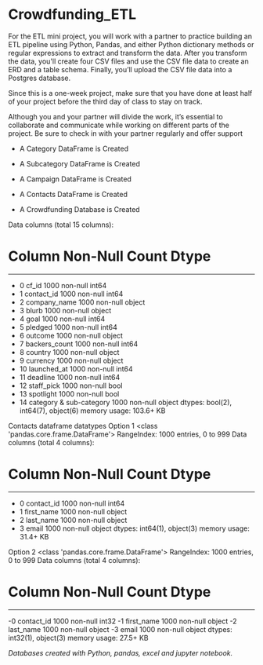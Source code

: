 # Crowdfunding_ETL
For the ETL mini project, you will work with a partner to practice building an ETL pipeline using Python, Pandas, and either Python dictionary methods or regular expressions to extract and transform the data. After you transform the data, you'll create four CSV files and use the CSV file data to create an ERD and a table schema. Finally, you’ll upload the CSV file data into a Postgres database.

Since this is a one-week project, make sure that you have done at least half of your project before the third day of class to stay on track.

Although you and your partner will divide the work, it’s essential to collaborate and communicate while working on different parts of the project. Be sure to check in with your partner regularly and offer support

 - A Category DataFrame is Created 

- A Subcategory DataFrame is Created 

- A Campaign DataFrame is Created 

- A Contacts DataFrame is Created 

- A Crowdfunding Database is Created



Data columns (total 15 columns):
 #   Column                   Non-Null Count  Dtype 
---  ------                   --------------  ----- 
- 0   cf_id                    1000 non-null   int64 
- 1   contact_id               1000 non-null   int64 
- 2   company_name             1000 non-null   object
- 3   blurb                    1000 non-null   object
- 4   goal                     1000 non-null   int64 
- 5   pledged                  1000 non-null   int64 
- 6   outcome                  1000 non-null   object
- 7   backers_count            1000 non-null   int64 
- 8   country                  1000 non-null   object
- 9   currency                 1000 non-null   object
- 10  launched_at              1000 non-null   int64 
- 11  deadline                 1000 non-null   int64 
- 12  staff_pick               1000 non-null   bool  
- 13  spotlight                1000 non-null   bool  
- 14  category & sub-category  1000 non-null   object
dtypes: bool(2), int64(7), object(6)
memory usage: 103.6+ KB


Contacts dataframe datatypes
Option 1
<class 'pandas.core.frame.DataFrame'>
RangeIndex: 1000 entries, 0 to 999
Data columns (total 4 columns):
 #   Column      Non-Null Count  Dtype 
---  ------      --------------  ----- 
- 0   contact_id  1000 non-null   int64 
- 1   first_name  1000 non-null   object
- 2   last_name   1000 non-null   object
- 3   email       1000 non-null   object
dtypes: int64(1), object(3)
memory usage: 31.4+ KB

Option 2
<class 'pandas.core.frame.DataFrame'>
RangeIndex: 1000 entries, 0 to 999
Data columns (total 4 columns):
 #   Column      Non-Null Count  Dtype 
---  ------      --------------  ----- 
 -0   contact_id  1000 non-null   int32 
 -1   first_name  1000 non-null   object
 -2   last_name   1000 non-null   object
 -3   email       1000 non-null   object
dtypes: int32(1), object(3)
memory usage: 27.5+ KB


*Databases created with Python, pandas, excel and jupyter notebook.*






